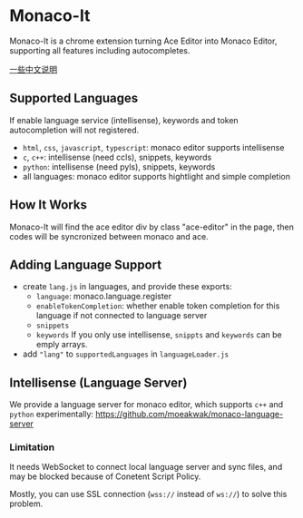 # Monaco-It

Monaco-It is a chrome extension turning Ace Editor into Monaco Editor, supporting all features including autocompletes.

[一些中文说明](./README_cn.md)

## Supported Languages

If enable language service (intellisense), keywords and token autocompletion will not registered.

- `html`, `css`, `javascript`, `typescript`: monaco editor supports intellisense
- `c`, `c++`: intellisense (need ccls), snippets, keywords
- `python`: intellisense (need pyls), snippets, keywords
- all languages: monaco editor supports hightlight and simple completion

## How It Works

Monaco-It will find the ace editor div by class "ace-editor" in the page, then codes will be syncronized between monaco and ace.

## Adding Language Support

- create `lang.js` in languages, and provide these exports:
  - `language`: monaco.language.register
  - `enableTokenCompletion`: whether enable token completion for this language if not connected to language server
  - `snippets`
  - `keywords`
    If you only use intellisense, `snippts` and `keywords` can be emply arrays.
- add `"lang"` to `supportedLanguages` in `languageLoader.js`

## Intellisense (Language Server)

We provide a language server for monaco editor, which supports `c++` and `python` experimentally: https://github.com/moeakwak/monaco-language-server

### Limitation

It needs WebSocket to connect local language server and sync files, and may be blocked because of Conetent Script Policy.

Mostly, you can use SSL connection (`wss://` instead of `ws://`) to solve this problem.